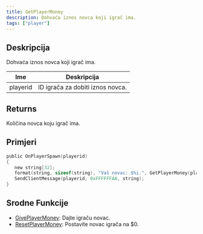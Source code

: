 ```yaml
---
title: GetPlayerMoney
description: Dohvaća iznos novca koji igrač ima.
tags: ["player"]
---
```


## Deskripcija

Dohvaća iznos novca koji igrač ima.

| Ime      | Deskripcija                      |
| -------- | -------------------------------- |
| playerid | ID igrača za dobiti iznos novca. |

## Returns

Količina novca koju igrač ima.

## Primjeri

```c
public OnPlayerSpawn(playerid)
{
   new string[32];
   format(string, sizeof(string), "Vaš novac: $%i.", GetPlayerMoney(playerid));
   SendClientMessage(playerid, 0xFFFFFFAA, string);
}
```

## Srodne Funkcije

- [GivePlayerMoney](GivePlayerMoney): Dajte igraču novac.
- [ResetPlayerMoney](ResetPlayerMoney): Postavite novac igrača na \$0.
